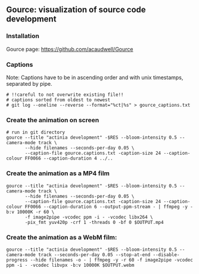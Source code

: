 ## Gource: visualization of source code development


### Installation

Gource page: https://github.com/acaudwell/Gource

### Captions

Note: Captions have to be in ascending order and with unix timestamps, separated by pipe.

```
# !!careful to not overwrite existing file!!
# captions sorted from oldest to newest
# git log --oneline --reverse --format="%ct|%s" > gource_captions.txt
```

### Create the animation on screen

```
# run in git directory
gource --title "actinia development" -$RES --bloom-intensity 0.5 --camera-mode track \
       --hide filenames --seconds-per-day 0.05 \
       --caption-file gource.captions.txt -caption-size 24 --caption-colour FF0066 --caption-duration 4 ../..
```


### Create the animation as a MP4 film

```
gource --title "actinia development" -$RES --bloom-intensity 0.5 --camera-mode track \
       --hide filenames --seconds-per-day 0.05 \
       --caption-file gource.captions.txt -caption-size 24 --caption-colour FF0066 --caption-duration 6 --output-ppm-stream - | ffmpeg -y -b:v 10000K -r 60 \
       -f image2pipe -vcodec ppm -i - -vcodec libx264 \
       -pix_fmt yuv420p -crf 1 -threads 0 -bf 0 $OUTPUT.mp4
```

### Create the animation as a WebM film:

```
gource --title "actinia development" -$RES --bloom-intensity 0.5 --camera-mode track --seconds-per-day 0.05 --stop-at-end --disable-progress --hide filenames -o - | ffmpeg -y -r 60 -f image2pipe -vcodec ppm -i - -vcodec libvpx -b:v 10000K $OUTPUT.webm
```
